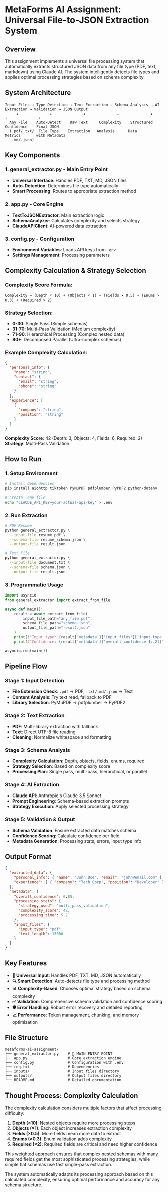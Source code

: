 # MetaForms AI Assignment: Universal File-to-JSON Extraction System

## Overview

This assignment implements a universal file processing system that automatically extracts structured JSON data from any file type (PDF, text, markdown) using Claude AI. The system intelligently detects file types and applies optimal processing strategies based on schema complexity.

## System Architecture

```
Input Files → Type Detection → Text Extraction → Schema Analysis → AI Extraction → Validation → JSON Output
     ↓              ↓              ↓              ↓              ↓              ↓              ↓
  Any File    Auto-Detect    Raw Text     Complexity    Structured    Confidence    Final JSON
  (.pdf/.txt/  File Type    Extraction   Analysis      Data         Metrics       with Metadata
   .md/.json)
```

## Key Components

### 1. **general_extractor.py** - Main Entry Point
- **Universal Interface**: Handles PDF, TXT, MD, JSON files
- **Auto-Detection**: Determines file type automatically
- **Smart Processing**: Routes to appropriate extraction method

### 2. **app.py** - Core Engine
- **TextToJSONExtractor**: Main extraction logic
- **SchemaAnalyzer**: Calculates complexity and selects strategy
- **ClaudeAPIClient**: AI-powered data extraction

### 3. **config.py** - Configuration
- **Environment Variables**: Loads API keys from `.env`
- **Settings Management**: Processing parameters

## Complexity Calculation & Strategy Selection

### Complexity Score Formula:
```
Complexity = (Depth × 10) + (Objects × 1) + (Fields × 0.5) + (Enums × 0.3) + (Required × 2)
```

### Strategy Selection:
- **0-30**: Single Pass (Simple schemas)
- **31-70**: Multi-Pass Validation (Medium complexity)
- **71-90**: Hierarchical Processing (Complex nested data)
- **90+**: Decomposed Parallel (Ultra-complex schemas)

### Example Complexity Calculation:
```json
{
  "personal_info": {
    "name": "string",
    "contact": {
      "email": "string",
      "phone": "string"
    }
  },
  "experience": [
    {
      "company": "string",
      "position": "string"
    }
  ]
}
```
**Complexity Score**: 42 (Depth: 3, Objects: 4, Fields: 6, Required: 2)
**Strategy**: Multi-Pass Validation

## How to Run

### 1. Setup Environment
```bash
# Install dependencies
pip install aiohttp tiktoken PyMuPDF pdfplumber PyPDF2 python-dotenv

# Create .env file
echo "CLAUDE_API_KEY=your-actual-api-key" > .env
```

### 2. Run Extraction
```bash
# PDF Resume
python general_extractor.py \
  --input-file resume.pdf \
  --schema-file resume_schema.json \
  --output-file result.json

# Text File
python general_extractor.py \
  --input-file document.txt \
  --schema-file schema.json \
  --output-file result.json
```

### 3. Programmatic Usage
```python
import asyncio
from general_extractor import extract_from_file

async def main():
    result = await extract_from_file(
        input_file_path="any_file.pdf",
        schema_file_path="schema.json",
        output_file_path="result.json"
    )
    print(f"Input type: {result['metadata']['input_files']['input_type']}")
    print(f"Confidence: {result['metadata']['overall_confidence']:.2f}")

asyncio.run(main())
```

## Pipeline Flow

### Stage 1: Input Detection
- **File Extension Check**: `.pdf` → PDF, `.txt/.md/.json` → Text
- **Content Analysis**: Try text read, fallback to PDF
- **Library Selection**: PyMuPDF → pdfplumber → PyPDF2

### Stage 2: Text Extraction
- **PDF**: Multi-library extraction with fallback
- **Text**: Direct UTF-8 file reading
- **Cleaning**: Normalize whitespace and formatting

### Stage 3: Schema Analysis
- **Complexity Calculation**: Depth, objects, fields, enums, required
- **Strategy Selection**: Based on complexity score
- **Processing Plan**: Single pass, multi-pass, hierarchical, or parallel

### Stage 4: AI Extraction
- **Claude API**: Anthropic's Claude 3.5 Sonnet
- **Prompt Engineering**: Schema-based extraction prompts
- **Strategy Execution**: Apply selected processing strategy

### Stage 5: Validation & Output
- **Schema Validation**: Ensure extracted data matches schema
- **Confidence Scoring**: Calculate confidence per field
- **Metadata Generation**: Processing stats, errors, input type info

## Output Format

```json
{
  "extracted_data": {
    "personal_info": { "name": "John Doe", "email": "john@email.com" },
    "experience": [ { "company": "Tech Corp", "position": "Developer" } ]
  },
  "metadata": {
    "overall_confidence": 0.85,
    "processing_stats": {
      "strategy_used": "multi_pass_validation",
      "complexity_score": 42,
      "processing_time": 5.2
    },
    "input_files": {
      "input_type": "pdf",
      "text_length": 15000
    }
  }
}
```

## Key Features

- **🎯 Universal Input**: Handles PDF, TXT, MD, JSON automatically
- **🔍 Smart Detection**: Auto-detects file type and processing method
- **📊 Complexity-Based**: Chooses optimal strategy based on schema complexity
- **✅ Validation**: Comprehensive schema validation and confidence scoring
- **🛡️ Error Handling**: Robust error recovery and detailed reporting
- **📈 Performance**: Token management, chunking, and memory optimization

## File Structure

```
metaforms-ai-assignment/
├── general_extractor.py    # 🚀 MAIN ENTRY POINT
├── app.py                  # Core extraction engine
├── config.py               # Configuration with .env
├── req.txt                 # Dependencies
├── inputs/                 # Input files directory
├── outputs/                # Output files directory
└── README.md               # Detailed documentation
```

## Thought Process: Complexity Calculation

The complexity calculation considers multiple factors that affect processing difficulty:

1. **Depth (×10)**: Nested objects require more processing steps
2. **Objects (×1)**: Each object increases extraction complexity
3. **Fields (×0.5)**: More fields mean more data to extract
4. **Enums (×0.3)**: Enum validation adds complexity
5. **Required (×2)**: Required fields are critical and need higher confidence

This weighted approach ensures that complex nested schemas with many required fields get the most sophisticated processing strategies, while simple flat schemas use fast single-pass extraction.

The system automatically adapts its processing approach based on this calculated complexity, ensuring optimal performance and accuracy for any schema structure. 